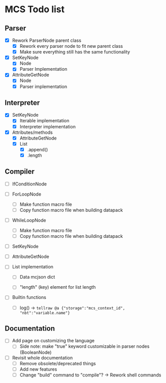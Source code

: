 # MCS Todo list

## Parser
  - [x] Rework ParserNode parent class
    - [x] Rework every parser node to fit new parent class
    - [x] Make sure everything still has the same functionality

  - [x] SetKeyNode
    - [x] Node
    - [x] Parser Implementation
  - [x] AttributeGetNode
    - [x] Node
    - [x] Parser implementation

## Interpreter
  - [x] SetKeyNode
    - [x] Iterable implementation
    - [x] Interpreter implementation

  - [x] Attributes/methods
    - [x] AttributeGetNode
    - [x] List
      - [x] .append()
      - [x] .length

## Compiler
  - [ ] IfConditionNode
  - [ ] ForLoopNode
    - [ ] Make function macro file
    - [ ] Copy function macro file when building datapack
  - [ ] WhileLoopNode
    - [ ] Make function macro file
    - [ ] Copy function macro file when building datapack
  - [ ] SetKeyNode
  - [ ] AttributeGetNode


  - [ ] List implementation
    - [ ] Data mcjson dict
    - [ ] "length" (key) element for list length


  - [ ] Builtin functions
    - [ ] log() -> ``tellraw @a {"storage":"mcs_context_id", "nbt":"variable.name"}``

## Documentation
  - [ ] Add page on customizing the language
    - [ ] Side note: make "true" keyword customizable in parser nodes (BooleanNode)
  - [ ] Revisit whole documentation
    - [ ] Remove obsolete/deprecated things
    - [ ] Add new features
    - [ ] Change "build" command to "compile"? -> Rework shell commands
